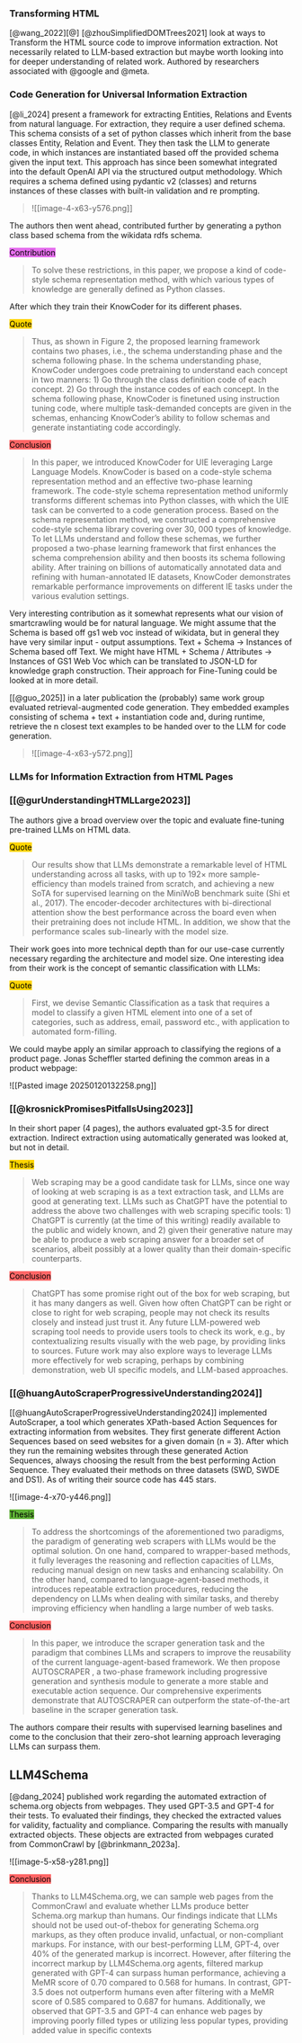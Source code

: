 ### Transforming HTML

[@wang_2022][@] [@zhouSimplifiedDOMTrees2021] look at ways to Transform the HTML source code to improve information extraction. Not necessarily related to LLM-based extraction but maybe worth looking into for deeper understanding of related work. Authored by researchers associated with @google and @meta.
### Code Generation for Universal Information Extraction

[@li_2024] present a framework for extracting Entities, Relations and Events from natural language. For extraction, they require a user defined schema. This schema consists of a set of python classes which inherit from the base classes Entity, Relation and Event. They then task the LLM to generate code, in which instances are instantiated based off the provided schema given the input text. This approach has since been somewhat integrated into the default OpenAI API via the structured output methodology. Which requires a schema defined using pydantic v2 (classes) and returns instances of these classes with built-in validation and re prompting.

>![[image-4-x63-y576.png]]

The authors then went ahead, contributed further by generating a python class based schema from the wikidata rdfs schema.

<mark style="background-color: #e56eee">Contribution</mark>
> To solve these restrictions, in this paper, we propose a kind of code-style schema representation method, with which various types of knowledge are generally defined as Python classes.

After which they train their KnowCoder for its different phases.

<mark style="background-color: #ffd400">Quote</mark>
> Thus, as shown in Figure 2, the proposed learning framework contains two phases, i.e., the schema understanding phase and the schema following phase. In the schema understanding phase, KnowCoder undergoes code pretraining to understand each concept in two manners: 1) Go through the class definition code of each concept. 2) Go through the instance codes of each concept. In the schema following phase, KnowCoder is finetuned using instruction tuning code, where multiple task-demanded concepts are given in the schemas, enhancing KnowCoder’s ability to follow schemas and generate instantiating code accordingly.

<mark style="background-color: #ff6666">Conclusion</mark>
> In this paper, we introduced KnowCoder for UIE leveraging Large Language Models. KnowCoder is based on a code-style schema representation method and an effective two-phase learning framework. The code-style schema representation method uniformly transforms different schemas into Python classes, with which the UIE task can be converted to a code generation process. Based on the schema representation method, we constructed a comprehensive code-style schema library covering over 30, 000 types of knowledge. To let LLMs understand and follow these schemas, we further proposed a two-phase learning framework that first enhances the schema comprehension ability and then boosts its schema following ability. After training on billions of automatically annotated data and refining with human-annotated IE datasets, KnowCoder demonstrates remarkable performance improvements on different IE tasks under the various evalution settings.

Very interesting contribution as it somewhat represents what our vision of smartcrawling would be for natural language. We might assume that the Schema is based off gs1 web voc instead of wikidata, but in general they have very similar input - output assumptions. Text + Schema -> Instances of Schema based off Text. We might have HTML + Schema / Attributes -> Instances of GS1 Web Voc which can be translated to JSON-LD for knowledge graph construction. Their approach for Fine-Tuning could be looked at in more detail.

[[@guo_2025]] in a later publication the (probably) same work group evaluated retrieval-augmented code generation.  They embedded examples consisting of schema + text + instantiation code and, during runtime, retrieve the n closest text examples to be handed over to the LLM for code generation.    

>![[image-4-x63-y572.png]]
### LLMs for Information Extraction from HTML Pages
### [[@gurUnderstandingHTMLLarge2023]]

The authors give a broad overview over the topic and evaluate fine-tuning pre-trained LLMs on HTML data. 

<mark style="background-color: #ffd400">Quote</mark>
> Our results show that LLMs demonstrate a remarkable level of HTML understanding across all tasks, with up to 192× more sample-efficiency than models trained from scratch, and achieving a new SoTA for supervised learning on the MiniWoB benchmark suite (Shi et al., 2017). The encoder-decoder architectures with bi-directional attention show the best performance across the board even when their pretraining does not include HTML. In addition, we show that the performance scales sub-linearly with the model size.

Their work goes into more technical depth than for our use-case currently necessary regarding the architecture and model size. One interesting idea from their work is the concept of semantic classification with LLMs:

<mark style="background-color: #ffd400">Quote</mark>
> First, we devise Semantic Classification as a task that requires a model to classify a given HTML element into one of a set of categories, such as address, email, password etc., with application to automated form-filling.

We could maybe apply an similar approach to classifying the regions of a product page.  Jonas Scheffler started defining the common areas in a product webpage:

![[Pasted image 20250120132258.png]]
### [[@krosnickPromisesPitfallsUsing2023]]

In their short paper (4 pages), the authors evaluated gpt-3.5 for direct extraction. Indirect extraction using automatically generated was looked at, but not in detail.

<mark style="background-color: #ffd400">Thesis</mark>
> Web scraping may be a good candidate task for LLMs, since one way of looking at web scraping is as a text extraction task, and LLMs are good at generating text. LLMs such as ChatGPT have the potential to address the above two challenges with web scraping specific tools: 1) ChatGPT is currently (at the time of this writing) readily available to the public and widely known, and 2) given their generative nature may be able to produce a web scraping answer for a broader set of scenarios, albeit possibly at a lower quality than their domain-specific counterparts.

<mark style="background-color: #ff6666">Conclusion</mark>
> ChatGPT has some promise right out of the box for web scraping, but it has many dangers as well. Given how often ChatGPT can be right or close to right for web scraping, people may not check its results closely and instead just trust it. Any future LLM-powered web scraping tool needs to provide users tools to check its work, e.g.,  by contextualizing results visually with the web page, by providing links to sources. Future work may also explore ways to leverage LLMs more effectively for web scraping, perhaps by combining demonstration, web UI specific models, and LLM-based approaches.

### [[@huangAutoScraperProgressiveUnderstanding2024]]

[[@huangAutoScraperProgressiveUnderstanding2024]] implemented AutoScraper, a tool which generates XPath-based Action Sequences for extracting information from websites. They first generate different Action Sequences based on seed websites for a given domain (n = 3). After which they run the remaining websites through these generated Action Sequences, always choosing the result from the best performing Action Sequence. They evaluated their methods on three datasets (SWD, SWDE and DS1). As of writing their source code has 445 stars.

![[image-4-x70-y446.png]]

<mark style="background-color: #5fb236">Thesis</mark>
> To address the shortcomings of the aforementioned two paradigms, the paradigm of generating web scrapers with LLMs would be the optimal solution. On one hand, compared to wrapper-based methods, it fully leverages the reasoning and reflection capacities of LLMs, reducing manual design on new tasks and enhancing scalability. On the other hand, compared to language-agent-based methods, it introduces repeatable extraction procedures, reducing the dependency on LLMs when dealing with similar tasks, and thereby improving efficiency when handling a large number of web tasks.

<mark style="background-color: #ff6666">Conclusion</mark>
> In this paper, we introduce the scraper generation task and the paradigm that combines LLMs and scrapers to improve the reusability of the current language-agent-based framework. We then propose AUTOSCRAPER , a two-phase framework including progressive generation and synthesis module to generate a more stable and executable action sequence. Our comprehensive experiments demonstrate that AUTOSCRAPER can outperform the state-of-the-art baseline in the scraper generation task.

The authors compare their results with supervised learning baselines and come to the conclusion that their zero-shot learning approach leveraging LLMs can surpass them.


## LLM4Schema

[@dang_2024] published work regarding the automated extraction of schema.org objects from webpages. They used GPT-3.5 and GPT-4 for their tests. To evaluated their findings, they checked the extracted values for validity, factuality and compliance. Comparing the results with manually extracted objects. These objects are extracted from webpages curated from CommonCrawl by [@brinkmann_2023a]. 

![[image-5-x58-y281.png]]

<mark style="background-color: #ff6666">Conclusion</mark>
> Thanks to LLM4Schema.org, we can sample web pages from the CommonCrawl and evaluate whether LLMs produce better Schema.org markup than humans. Our findings indicate that LLMs should not be used out-of-thebox for generating Schema.org markups, as they often produce invalid, unfactual, or non-compliant markups. For instance, with our best-performing LLM, GPT-4, over 40% of the generated markup is incorrect. However, after filtering the incorrect markup by LLM4Schema.org agents, filtered markup generated with GPT-4 can surpass human performance, achieving a MeMR score of 0.70 compared to 0.568 for humans. In contrast, GPT-3.5 does not outperform humans even after filtering with a MeMR score of 0.585 compared to 0.687 for humans. Additionally, we observed that GPT-3.5 and GPT-4 can enhance web pages by improving poorly filled types or utilizing less popular types, providing added value in specific contexts